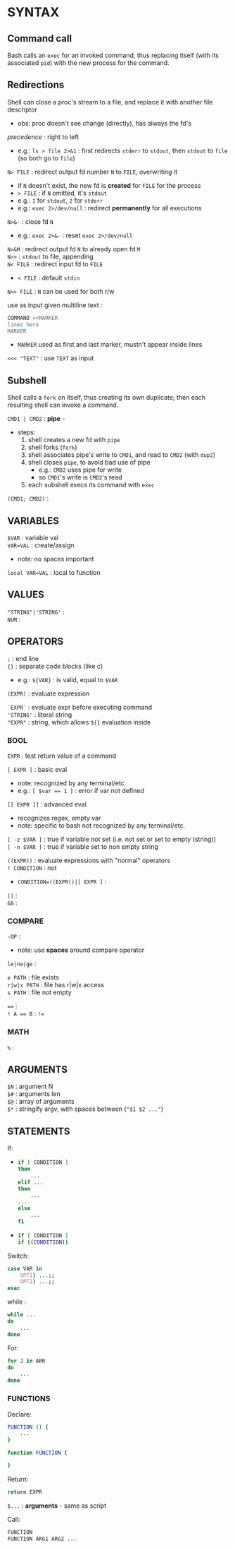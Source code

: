 # SYNTAX

## Command call
Bash calls an `exec` for an invoked command, thus replacing itself (with its associated `pid`) with the new process for the command.  

## Redirections
Shell can close a proc's stream to a file, and replace it with another file descriptor
*	obs: proc doesn't see change (directly), has always the fd's

_precedence_ : right to left 
*	e.g.: `ls > file 2>&1` : first redirects `stderr` to `stdout`, then `stdout` to `file` (so both go to `file`)

`N> FILE` : redirect output fd number `N` to `FILE`, overwriting it  
*	if `N` doesn't exist, the new fd is **created** for `FILE` for the process
*	`> FILE` : if `N` omitted, it's `stdout`
*	e.g.: `1` for `stdout`, `2` for `stderr`
*	e.g.: `exec 2>/dev/null` : redirect **permanently** for all executions

`N>&-` : close fd `N`
*	e.g.: `exec 2>&-` : reset `exec 2>/dev/null`

`N>&M` : redirect output fd `N` to already open fd `M`  
`N>>` : `stdout` to file, appending  
`N< FILE` : redirect input fd to `FILE`  
*	`< FILE` : default `stdin`

`N<> FILE` : `N` can be used for both r/w  

use as input given multiline text :
```bash
COMMAND <<MARKER
lines here
MARKER
```
*	`MARKER` used as first and last marker, mustn't appear inside lines

`<<< "TEXT"` : use `TEXT` as input  

## Subshell
Shell calls a `fork` on itself, thus creating its own duplicate; then each resulting shell can invoke a command.  

`CMD1 | CMD2` : **pipe** - 
*	steps:
	1.	shell creates a new fd with `pipe`
	2.	shell forks (`fork`)
	3.	shell associates pipe's write to `CMD1`, and read to `CMD2` (with `dup2`)
	4.	shell closes `pipe`, to avoid bad use of pipe
		*	e.g.: `CMD2` uses pipe for write
		*	so `CMD1`'s write is `CMD2`'s read
	5.	each subshell execs its command with `exec`

`(CMD1; CMD2)` :  


## VARIABLES
`$VAR` : variable val  
`VAR=VAL` : create/assign  
*	note: no spaces important  

`local VAR=VAL` : local to function  

## VALUES
`"STRING"|'STRING'` :  
`NUM` :  
  
## OPERATORS
`;` : end line  
`{}` : separate code blocks (like c)
*	e.g.: `${VAR}` : is valid, equal to `$VAR`

`(EXPR)` : evaluate expression  

`` `EXPR` `` : evaluate expr before executing command  
`'STRING'` : literal string  
`"EXPR"` : string, which allows `${}` evaluation inside  

### BOOL

`EXPR` : test return value of a command  

`[ EXPR ]` : basic eval  
*	note: recognized by any terminal/etc.
*	e.g.: `[ $var == 1 ]` : error if var not defined

`[[ EXPR ]]` : advanced eval  
*	recognizes regex, empty var
*	note: specific to bash not recognized by any terminal/etc.

`[ -z $VAR ]` : true if variable not set (i.e. not set or set to empty (string))  
`[ -n $VAR ]` : true if variable set to non empty string  

`((EXPR))` : evaluate expressions with "normal" operators  
`! CONDITION` : not  
*	`CONDITION=((EXPR))|[ EXPR ]` :  

`||` :  
`&&` :  

### COMPARE
`-OP` :  
*	note: use **spaces** around compare operator  

`le|ne|ge` : 

`e PATH` : file exists  
`r|w|x PATH` : file has r|w|x access  	
`s PATH` : file not empty  

`==` :  
`! A == B` : `!=`  

### MATH
`%` :  

## ARGUMENTS  
`$N` : argument N  
`$#` : arguments len  
`$@` : array of arguments  
`$*` : stringify argv, with spaces between (`"$1 $2 ..."`)

## STATEMENTS

If:
*	```bash
	if [ CONDITION ]
	then
		...
	elif ...
	then
		...
	...
	else
		...
	fi
	```
*	```bash
	if [ CONDITION ]
	if ((CONDITION))
	```



Switch:  
```bash
case VAR in
	OPT1) ...;;
	OPT2) ...;;
esac
```

while :  
```bash
while ...
do
	...
done
```

For:
```bash
for J in ARR 
do
    ...
done
```

### FUNCTIONS

Declare:
```bash
FUNCTION () {
	...
}

function FUNCTION {

}
```

Return:
```bash
return EXPR
```

`$...` : **arguments** - same as script  

Call:  
```bash
FUNCTION
FUNCTION ARG1 ARG2 ...
```